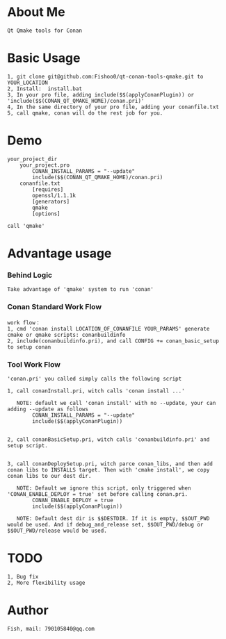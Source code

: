 # About Me

    Qt Qmake tools for Conan

# Basic Usage
    1, git clone git@github.com:Fishoo0/qt-conan-tools-qmake.git to YOUR_LOCATION
    2, Install:  install.bat
    3, In your pro file, adding include($$(applyConanPlugin)) or 'include($$(CONAN_QT_QMAKE_HOME)/conan.pri)'
    4, In the same directory of your pro file, adding your conanfile.txt
    5, call qmake, conan will do the rest job for you.


# Demo
    your_project_dir
        your_project.pro
            CONAN_INSTALL_PARAMS = "--update"
            include($$(CONAN_QT_QMAKE_HOME)/conan.pri)
        conanfile.txt
            [requires]
            openssl/1.1.1k
            [generators]
            qmake
            [options]
    
    call 'qmake'


# Advantage usage
### Behind Logic
    Take advantage of 'qmake' system to run 'conan'
### Conan Standard Work Flow
    work flow：
    1, cmd 'conan install LOCATION_OF_CONANFILE YOUR_PARAMS' generate cmake or qmake scripts: conanbuildinfo
    2, include(conanbuildinfo.pri), and call CONFIG += conan_basic_setup to setup conan
### Tool Work Flow
    'conan.pri' you called simply calls the following script

    1, call conanInstall.pri, witch calls 'conan install ...'

       NOTE: default we call 'conan install' with no --update, your can adding --update as follows
            CONAN_INSTALL_PARAMS = "--update"
            include($$(applyConanPlugin))


    2, call conanBasicSetup.pri, witch calls 'conanbuildinfo.pri' and setup script.


    3, call conanDeploySetup.pri, witch parce conan_libs, and then add conan libs to INSTALLS target. Then with 'cmake install', we copy conan libs to our dest dir.

       NOTE: Default we ignore this script, only triggered when 'CONAN_ENABLE_DEPLOY = true' set before calling conan.pri. 
            CONAN_ENABLE_DEPLOY = true
            include($$(applyConanPlugin))

       NOTE: Default dest dir is $$DESTDIR. If it is empty, $$OUT_PWD would be used. And if debug_and_release set, $$OUT_PWD/debug or $$OUT_PWD/release would be used.


# TODO

    1, Bug fix
    2, More flexibility usage



# Author
    Fish, mail: 790105840@qq.com